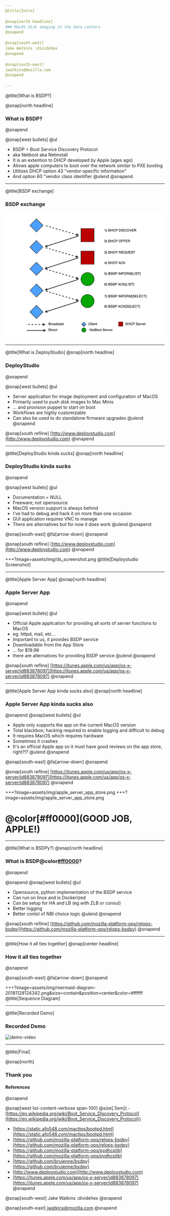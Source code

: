 ```yaml
---
@title[Intro]

@snap[north headline]
### MacOS disk imaging in the data centers
@snapend

@snap[south-west]
Jake Watkins :dividehex
@snapend

@snap[south-east]
jwatkins@mozilla.com
@snapend

---
```

@title[What is BSDP?]

@snap[north headline]
### What is BSDP?
@snapend

@snap[west bullets]
@ul
 - BSDP = Boot Service Discovery Protocol
 - aka Netboot aka Netinstall
 - It is an extention to DHCP developed by Apple (ages ago)
 - Allows apple computers to boot over the network similar to PXE booting
 - Utilizes DHCP option 43 "vendor-specific information"
 - And option 60 "vendor class identifier
@ulend
@snapend

---
@title[BSDP exchange]
### BSDP exchange
![Image-Relative](assets/img/BSDP_exchange.PNG)

---
@title[What is DeployStudio]
@snap[north headline]
### DeployStudio
@snapend

@snap[west bullets]
@ul
- Server application for image deployment and configuration of MacOS
- Primarily used to push disk images to Mac Minis
- ... and provision puppet to start on boot
- Workflows are highly customizable
- Can also be used to do standalone firmware upgrades
@ulend
@snapend

@snap[south refline]
[http://www.deploystudio.com](http://www.deploystudio.com)
@snapend

---
@title[DeployStudio kinda sucks]
@snap[north headline]
### DeployStudio kinda sucks
@snapend

@snap[west bullets]
@ul
- Documentation = NULL
- Freeware; not opensource
- MacOS version support is always behind
- I've had to debug and hack it on more than one occasion
- GUI application requires VNC to manage
- There are alternatives but for now it does work
@ulend
@snapend

@snap[south-east]
@fa[arrow-down]
@snapend

@snap[south refline]
[http://www.deploystudio.com](http://www.deploystudio.com)
@snapend

+++?image=assets/img/ds_screenshot.png
@title[Deploystudio Screenshot]

---
@title[Apple Server App]
@snap[north headline]
### Apple Server App
@snapend

@snap[west bullets]
@ul
- Official Apple application for providing all sorts of server functions to MacOS
- eg. httpd, mail, etc...
- Important to us, it provides BSDP service
- Downloadable from the App Store
- ... for $19.99
- there are alternatives for providing BSDP service
@ulend
@snapend

@snap[south refline]
[https://itunes.apple.com/us/app/os-x-server/id883878097](https://itunes.apple.com/us/app/os-x-server/id883878097)
@snapend

---
@title[Apple Server App kinda sucks also]
@snap[north headline]
### Apple Server App kinda sucks also
@snapend
@snap[west bullets]
@ul
- Apple only supports the app on the current MacOS version
- Total blackbox; hacking required to enable logging and difficult to debug
- It requires MacOS which requires hardware
- Sometimes it crashes
- It's an official Apple app so it must have good reviews on the app store, right?!?
@ulend
@snapend

@snap[south-east]
@fa[arrow-down]
@snapend

@snap[south refline]
[https://itunes.apple.com/us/app/os-x-server/id883878097](https://itunes.apple.com/us/app/os-x-server/id883878097)
@snapend

+++?image=assets/img/apple_server_app_store.png
+++?image=assets/img/apple_server_app_store.png
# @color[#ff0000](GOOD JOB, APPLE!)


---
@title[What is BSDPy?]
@snap[north headline]
### What is BSDP@color[#ff0000](y)?
@snapend

@snapend
@snap[west bullets]
@ul
- Opensource, python implementation of the BSDP service
- Can run on linux and is Dockerized
- Can be setup for HA and LB (eg with ZLB or consul)
- Better logging
- Better contol of NBI choice logic
@ulend
@snapend

@snap[south refline]
[https://github.com/mozilla-platform-ops/relops-bsdpy](https://github.com/mozilla-platform-ops/relops-bsdpy)
@snapend

---
@title[How it all ties together]
@snap[center headline]
### How it all ties together
@snapend

@snap[south-east]
@fa[arrow-down]
@snapend

+++?image=assets/img/mermaid-diagram-20181128124342.png&size=contain&position=center&color=#ffffff
@title[Sequence Diagram]


---
@title[Recorded Demo]
### Recorded Demo
![demo-video](https://player.vimeo.com/video/303137935)

---
@title[Final]

@snap[north]
### Thank you
#### References
@snapend

@snap[west list-content-verbose span-100]
@size[.5em]( - [https://en.wikipedia.org/wiki/Boot_Service_Discovery_Protocol](https://en.wikipedia.org/wiki/Boot_Service_Discovery_Protocol))<br>
- [https://static.afp548.com/mactips/bootpd.html](https://static.afp548.com/mactips/bootpd.html)<br>
- [https://github.com/mozilla-platform-ops/relops-bsdpy](https://github.com/mozilla-platform-ops/relops-bsdpy)<br>
- [https://github.com/mozilla-platform-ops/pydhcplib](https://github.com/mozilla-platform-ops/pydhcplib)<br>
- [https://github.com/bruienne/bsdpy](https://github.com/bruienne/bsdpy)<br>
- [http://www.deploystudio.com](http://www.deploystudio.com)<br>
- [https://itunes.apple.com/us/app/os-x-server/id883878097](https://itunes.apple.com/us/app/os-x-server/id883878097)<br>
@snapend

@snap[south-west]
Jake Watkins :dividehex
@snapend

@snap[south-east]
jwatkins@mozilla.com
@snapend

